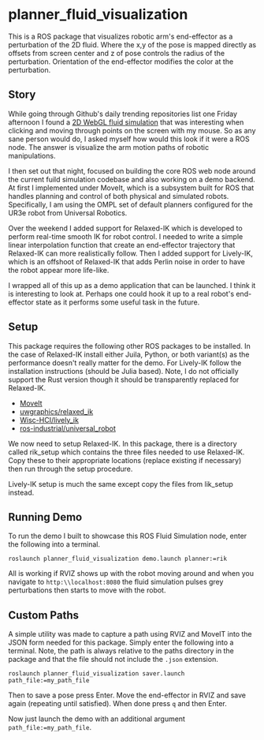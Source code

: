 # planner_fluid_visualization
This is a ROS package that visualizes robotic arm's end-effector as a perturbation of the 2D fluid. Where the x,y of the pose is mapped directly as offsets from screen center and z of pose controls the radius of the perturbation. Orientation of the end-effector modifies the color at the perturbation.

## Story
While going through Github's daily trending repositories list one Friday afternoon I found a [2D WebGL fluid simulation](https://github.com/PavelDoGreat/WebGL-Fluid-Simulation) that was interesting when clicking and moving through points on the screen with my mouse. So as any sane person would do, I asked myself how would this look if it were a ROS node. The answer is visualize the arm motion paths of robotic manipulations.

I then set out that night, focused on building the core ROS web node around the current fuild simulation codebase and also working on a demo backend. At first I implemented under MoveIt, which is a subsystem built for ROS that handles planning and control of both physical and simulated robots. Specifically, I am using the OMPL set of default planners configured for the UR3e robot from Universal Robotics.

Over the weekend I added support for Relaxed-IK which is developed to perform real-time smooth IK for robot control. I needed to write a simple linear interpolation function that create an end-effector trajectory that Relaxed-IK can more realistically follow. Then I added support for Lively-IK, which is an offshoot of Relaxed-IK that adds Perlin noise in order to have the robot appear more life-like.    

I wrapped all of this up as a demo application that can be launched. I think it is interesting to look at. Perhaps one could hook it up to a real robot's end-effector state as it performs some useful task in the future.

## Setup

This package requires the following other ROS packages to be installed. In the case of Relaxed-IK install either Juila, Python, or both variant(s) as the performance doesn't really matter for the demo. For Lively-IK follow the installation instructions (should be Julia based). Note, I do not officially support the Rust version though it should be transparently replaced for Relaxed-IK. 

- [MoveIt](http://wiki.ros.org/moveit)
- [uwgraphics/relaxed_ik](https://github.com/uwgraphics/relaxed_ik)
- [Wisc-HCI/lively_ik](https://github.com/Wisc-HCI/lively_ik)
- [ros-industrial/universal_robot](https://github.com/ros-industrial/universal_robot)

We now need to setup Relaxed-IK. In this package, there is a directory called rik_setup which contains the three files needed to use Relaxed-IK. Copy these to their appropriate locations (replace existing if necessary) then run through the setup procedure.

Lively-IK setup is much the same except copy the files from lik_setup instead.

## Running Demo
To run the demo I built to showcase this ROS Fluid Simulation node, enter the following into a terminal.

```
roslaunch planner_fluid_visualization demo.launch planner:=rik
```

All is working if RVIZ shows up with the robot moving around and when you navigate to `http:\\localhost:8080` the fluid simulation pulses grey perturbations then starts to move with the robot.

## Custom Paths
A simple utility was made to capture a path using RVIZ and MoveIT into the JSON form needed for this package. Simply enter the following into a terminal. Note, the path is always relative to the paths directory in the package and that the file should not include the `.json` extension.

```
roslaunch planner_fluid_visualization saver.launch path_file:=my_path_file
```

Then to save a pose press Enter. Move the end-effector in RVIZ and save again (repeating until satisfied). When done press `q` and then Enter.

Now just launch the demo with an additional argument `path_file:=my_path_file`.
